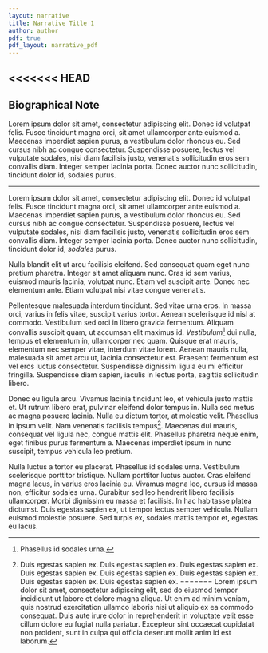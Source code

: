 ```yaml
---
layout: narrative
title: Narrative Title 1
author: author
pdf: true
pdf_layout: narrative_pdf
---
```


<<<<<<< HEAD
---

## Biographical Note

Lorem ipsum dolor sit amet, consectetur adipiscing elit. Donec id volutpat felis. Fusce tincidunt magna orci, sit amet ullamcorper ante euismod a. Maecenas imperdiet sapien purus, a vestibulum dolor rhoncus eu. Sed cursus nibh ac congue consectetur. Suspendisse posuere, lectus vel vulputate sodales, nisi diam facilisis justo, venenatis sollicitudin eros sem convallis diam. Integer semper lacinia porta. Donec auctor nunc sollicitudin, tincidunt dolor id, sodales purus.

---

Lorem ipsum dolor sit amet, consectetur adipiscing elit. Donec id volutpat felis. Fusce tincidunt magna orci, sit amet ullamcorper ante euismod a. Maecenas imperdiet sapien purus, a vestibulum dolor rhoncus eu. Sed cursus nibh ac congue consectetur. Suspendisse posuere, lectus vel vulputate sodales, nisi diam facilisis justo, venenatis sollicitudin eros sem convallis diam. Integer semper lacinia porta. Donec auctor nunc sollicitudin, tincidunt dolor id, _sodales_ purus.

Nulla blandit elit ut arcu facilisis eleifend. Sed consequat quam eget nunc pretium pharetra. Integer sit amet aliquam nunc. Cras id sem varius, euismod mauris lacinia, volutpat nunc. Etiam vel suscipit ante. Donec nec elementum ante. Etiam volutpat nisi vitae congue venenatis.

Pellentesque malesuada interdum tincidunt. Sed vitae urna eros. In massa orci, varius in felis vitae, suscipit varius tortor. Aenean scelerisque id nisl at commodo. Vestibulum sed orci in libero gravida fermentum. Aliquam convallis suscipit quam, ut accumsan elit maximus id. _Vestibulum_[^fn1] dui nulla, tempus et elementum in, ullamcorper nec quam. Quisque erat mauris, elementum nec semper vitae, interdum vitae lorem. Aenean mauris nulla, malesuada sit amet arcu ut, lacinia consectetur est. Praesent fermentum est vel eros luctus consectetur. Suspendisse dignissim ligula eu mi efficitur fringilla. Suspendisse diam sapien, iaculis in lectus porta, sagittis sollicitudin libero.

Donec eu ligula arcu. Vivamus lacinia tincidunt leo, et vehicula justo mattis et. Ut rutrum libero erat, pulvinar eleifend dolor tempus in. Nulla sed metus ac magna posuere lacinia. Nulla eu dictum tortor, at molestie velit. Phasellus in ipsum velit. Nam venenatis facilisis tempus[^fn2]. Maecenas dui mauris, consequat vel ligula nec, congue mattis elit. Phasellus pharetra neque enim, eget finibus purus fermentum a. Maecenas imperdiet ipsum in nunc suscipit, tempus vehicula leo pretium.

Nulla luctus a tortor eu placerat. Phasellus id sodales urna. Vestibulum scelerisque porttitor tristique. Nullam porttitor luctus auctor. Cras eleifend magna lacus, in varius eros lacinia eu. Vivamus magna leo, cursus id massa non, efficitur sodales urna. Curabitur sed leo hendrerit libero facilisis ullamcorper. Morbi dignissim eu massa et facilisis. In hac habitasse platea dictumst. Duis egestas sapien ex, ut tempor lectus semper vehicula. Nullam euismod molestie posuere. Sed turpis ex, sodales mattis tempor et, egestas eu lacus.

[^fn1]: Phasellus id sodales urna.
[^fn2]: Duis egestas sapien ex. Duis egestas sapien ex. Duis egestas sapien ex. Duis egestas sapien ex. Duis egestas sapien ex. Duis egestas sapien ex. Duis egestas sapien ex. Duis egestas sapien ex.
=======
Lorem ipsum dolor sit amet, consectetur adipiscing elit, sed do eiusmod tempor incididunt ut labore et dolore magna aliqua. Ut enim ad minim veniam, quis nostrud exercitation ullamco laboris nisi ut aliquip ex ea commodo consequat. Duis aute irure dolor in reprehenderit in voluptate velit esse cillum dolore eu fugiat nulla pariatur. Excepteur sint occaecat cupidatat non proident, sunt in culpa qui officia deserunt mollit anim id est laborum.
